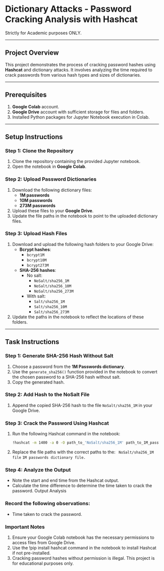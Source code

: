# Dictionary Attacks - Password Cracking Analysis with Hashcat

Strictly for Academic purposes ONLY.

---

## Project Overview

This project demonstrates the process of cracking password hashes using **Hashcat** and dictionary attacks. It involves analyzing the time required to crack passwords from various hash types and sizes of dictionaries.

---

## Prerequisites

1. **Google Colab** account.
2. **Google Drive** account with sufficient storage for files and folders.
3. Installed Python packages for Jupyter Notebook execution in Colab.

---

## Setup Instructions

### Step 1: Clone the Repository
1. Clone the repository containing the provided Jupyter notebook.
2. Open the notebook in **Google Colab**.

### Step 2: Upload Password Dictionaries
1. Download the following dictionary files:
   - **1M passwords**
   - **10M passwords**
   - **273M passwords**
2. Upload these files to your **Google Drive**.
3. Update the file paths in the notebook to point to the uploaded dictionary files.

### Step 3: Upload Hash Files
1. Download and upload the following hash folders to your Google Drive:
   - **Bcrypt hashes**:
     - `bcrypt1M`
     - `bcrypt10M`
     - `bcrypt273M`
   - **SHA-256 hashes**:
     - No salt:
       - `NoSalt/sha256_1M`
       - `NoSalt/sha256_10M`
       - `NoSalt/sha256_273M`
     - With salt:
       - `Salt/sha256_1M`
       - `Salt/sha256_10M`
       - `Salt/sha256_273M`
2. Update the paths in the notebook to reflect the locations of these folders.

---

## Task Instructions

### Step 1: Generate SHA-256 Hash Without Salt
1. Choose a password from the **1M Passwords dictionary**.
2. Use the `generate_sha256()` function provided in the notebook to convert the chosen password to a SHA-256 hash without salt.
3. Copy the generated hash.

### Step 2: Add Hash to the NoSalt File
1. Append the copied SHA-256 hash to the file `NoSalt/sha256_1M` in your Google Drive.

### Step 3: Crack the Password Using Hashcat
1. Run the following Hashcat command in the notebook:
   ```bash
   !hashcat -m 1400 -a 0 -O path_to_'NoSalt/sha256_1M' path_to_1M_password_dictionary

2. Replace the file paths with the correct paths to the:
  ` NoSalt/sha256_1M file`
  `1M passwords dictionary file.`

### Step 4: Analyze the Output
- Note the start and end time from the Hashcat output.
- Calculate the time difference to determine the time taken to crack the password.
Output Analysis

### Record the following observations:

- Time taken to crack the password.

### Important Notes

1. Ensure your Google Colab notebook has the necessary permissions to access files from Google Drive.
2. Use the !pip install hashcat command in the notebook to install Hashcat if not pre-installed.
3. Cracking password hashes without permission is illegal. This project is for educational purposes only.
